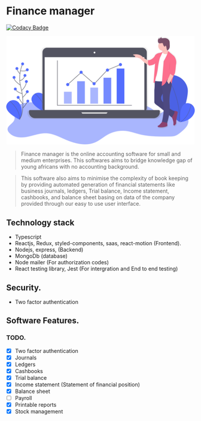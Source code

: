 # Finance manager

[![Codacy Badge](https://api.codacy.com/project/badge/Grade/c3291d5d90894c97b29a8998530ec6d3)](https://app.codacy.com/gh/BuildForSDGCohort2/Team-229N-finance-manager-backend?utm_source=github.com&utm_medium=referral&utm_content=BuildForSDGCohort2/Team-229N-finance-manager-backend&utm_campaign=Badge_Grade_Settings)

![Finace manager](public/asset/finance.svg)

> Finance manager is the online accounting software for small and medium enterprises. This softwares aims to bridge knowledge gap of young africans with no accounting background.

> This software also aims to minimise the complexity of book keeping by providing automated generation of financial statements like business journals, ledgers, Trial balance, Income statement, cashbooks, and balance sheet basing on data of the company provided through our easy to use user interface.

## Technology stack

- Typescript
- Reactjs, Redux, styled-components, saas, react-motion (Frontend).
- Nodejs, express, (Backend)
- MongoDb (database)
- Node mailer (For authorization codes)
- React testing library, Jest (For intergration and End to end testing)

## Security.

- Two factor authentication

## Software Features.

### TODO.

- [x] Two factor authentication
- [x] Journals
- [x] Ledgers
- [x] Cashbooks
- [x] Trial balance
- [x] Income statement (Statement of financial position)
- [x] Balance sheet
- [ ] Payroll
- [x] Printable reports
- [x] Stock management
